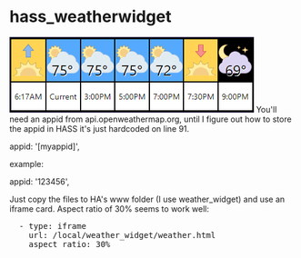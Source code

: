# hass_weatherwidget
<img src="preview.png" />
You'll need an appid from api.openweathermap.org, until I figure out how to store the appid in HASS it's just hardcoded on line 91.

appid: '[myappid]',

example:

appid: '123456',

Just copy the files to HA's www folder (I use weather_widget) and use an iframe card. Aspect ratio of 30% seems to work well:

<pre>
  - type: iframe
    url: /local/weather_widget/weather.html
    aspect_ratio: 30%
</pre>
